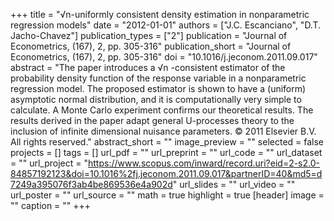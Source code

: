 +++
title = "√n-uniformly consistent density estimation in nonparametric regression models"
date = "2012-01-01"
authors = ["J.C. Escanciano", "D.T. Jacho-Chavez"]
publication_types = ["2"]
publication = "Journal of Econometrics, (167), 2, pp. 305-316"
publication_short = "Journal of Econometrics, (167), 2, pp. 305-316"
doi = "10.1016/j.jeconom.2011.09.017"
abstract = "The paper introduces a √n -consistent estimator of the probability density function of the response variable in a nonparametric regression model. The proposed estimator is shown to have a (uniform) asymptotic normal distribution, and it is computationally very simple to calculate. A Monte Carlo experiment confirms our theoretical results. The results derived in the paper adapt general U-processes theory to the inclusion of infinite dimensional nuisance parameters. © 2011 Elsevier B.V. All rights reserved."
abstract_short = ""
image_preview = ""
selected = false
projects = []
tags = []
url_pdf = ""
url_preprint = ""
url_code = ""
url_dataset = ""
url_project = "https://www.scopus.com/inward/record.uri?eid=2-s2.0-84857192123&doi=10.1016%2fj.jeconom.2011.09.017&partnerID=40&md5=d7249a395076f3ab4be869536e4a902d"
url_slides = ""
url_video = ""
url_poster = ""
url_source = ""
math = true
highlight = true
[header]
image = ""
caption = ""
+++
